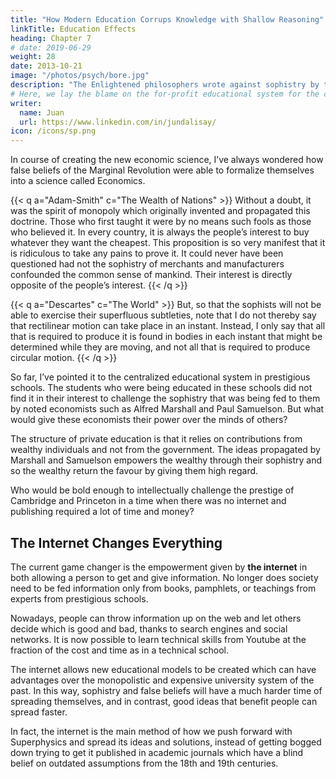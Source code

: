 ```yaml
---
title: "How Modern Education Corrups Knowledge with Shallow Reasoning"
linkTitle: Education Effects
heading: Chapter 7
# date: 2019-06-29
weight: 28
date: 2013-10-21
image: "/photos/psych/bore.jpg"
description: "The Enlightened philosophers wrote against sophistry by the merchants and by fake scientists"
# Here, we lay the blame on the for-profit educational system for the current flaws in science
writer:
  name: Juan
  url: https://www.linkedin.com/in/jundalisay/
icon: /icons/sp.png
---
```



In course of creating the new economic science, I’ve always wondered how false beliefs of the Marginal Revolution were able to formalize themselves into a science called Economics. 


{{< q a="Adam-Smith" c="The Wealth of Nations" >}}
Without a doubt, it was the spirit of monopoly which originally invented and propagated this doctrine. Those who first taught it were by no means such fools as those who believed it. In every country, it is always the people’s interest to buy whatever they want the cheapest. This proposition is so very manifest that it is ridiculous to take any pains to prove it. It could never have been questioned had not the sophistry of merchants and manufacturers confounded the common sense of mankind. Their interest is directly opposite of the people’s interest.
{{< /q >}}


{{< q a="Descartes" c="The World" >}}
But, so that the sophists will not be able to exercise their superfluous subtleties, note that I do not thereby say that rectilinear motion can take place in an instant. Instead, I only say that all that is required to produce it is found in bodies in each instant that might be determined while they are moving, and not all that is required to produce circular motion.
{{< /q >}}


So far, I’ve pointed it to the centralized educational system in prestigious schools. The students who were being educated in these schools did not find it in their interest to challenge the sophistry that was being fed to them by noted economists such as Alfred Marshall and Paul Samuelson. But what would give these economists their power over the minds of others? 

The structure of private education is that it relies on contributions from wealthy individuals and not from the government. The ideas propagated by Marshall and Samuelson empowers the wealthy through their sophistry and so the wealthy return the favour by giving them high regard.

Who would be bold enough to intellectually challenge the prestige of Cambridge and Princeton in a time when there was no internet and publishing required a lot of time and money?


## The Internet Changes Everything

The current game changer is the empowerment given by **the internet** in both allowing a person to get and give information. No longer does society need to be fed information only from books, pamphlets, or teachings from experts from prestigious schools.

Nowadays, people can throw information up on the web and let others decide which is good and bad, thanks to search engines and social networks. It is now possible to learn technical skills from Youtube at the fraction of the cost and time as in a technical school. 

The internet allows new educational models to be created which can have advantages over the monopolistic and expensive university system of the past. In this way, sophistry and false beliefs will have a much harder time of spreading themselves, and in contrast, good ideas that benefit people can spread faster.

In fact, the internet is the main method of how we push forward with Superphysics and spread its ideas and solutions, instead of getting bogged down trying to get it published in academic journals which have a blind belief on outdated assumptions from the 18th and 19th centuries. 
